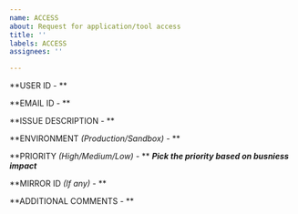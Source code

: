 ```yaml
---
name: ACCESS
about: Request for application/tool access
title: ''
labels: ACCESS
assignees: ''

---
```


**USER ID - **

**EMAIL ID - **

**ISSUE DESCRIPTION - **

**ENVIRONMENT *(Production/Sandbox)* - **

**PRIORITY *(High/Medium/Low)* - **
***Pick the priority based on busniess impact***

**MIRROR ID *(If any)* - **

**ADDITIONAL COMMENTS - **
